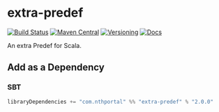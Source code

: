 # extra-predef

[![Build Status](https://travis-ci.org/NthPortal/extra-predef.svg?branch=master)](https://travis-ci.org/NthPortal/extra-predef)
[![Maven Central](https://img.shields.io/maven-central/v/com.nthportal/extra-predef_2.13.svg)](https://mvnrepository.com/artifact/com.nthportal/extra-predef_2.13)
[![Versioning](https://img.shields.io/badge/versioning-semver%202.0.0-blue.svg)](http://semver.org/spec/v2.0.0.html)
[![Docs](https://www.javadoc.io/badge2/com.nthportal/extra-predef_2.13.svg?color=blue&label=docs)](https://www.javadoc.io/doc/com.nthportal/extra-predef_2.13)

An extra Predef for Scala.

## Add as a Dependency

### SBT

```scala
libraryDependencies += "com.nthportal" %% "extra-predef" % "2.0.0"
```
